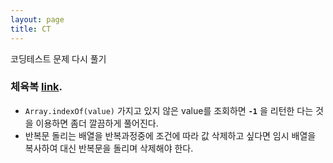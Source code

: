 ```yaml
---
layout: page
title: CT
---
```


코딩테스트 문제 다시 풀기

### 체육복 [link](https://programmers.co.kr/learn/courses/30/lessons/42862).<br>
- `Array.indexOf(value)` 가지고 있지 않은 value를 조회하면 **`-1`** 을 리턴한 다는 것을 이용하면 좀더 깔끔하게 풀어진다.
- 반복문 돌리는 배열을 반복과정중에 조건에 따라 값 삭제하고 싶다면 임시 배열을 복사하여 대신 반복문을 돌리며 삭제해야 한다. 

